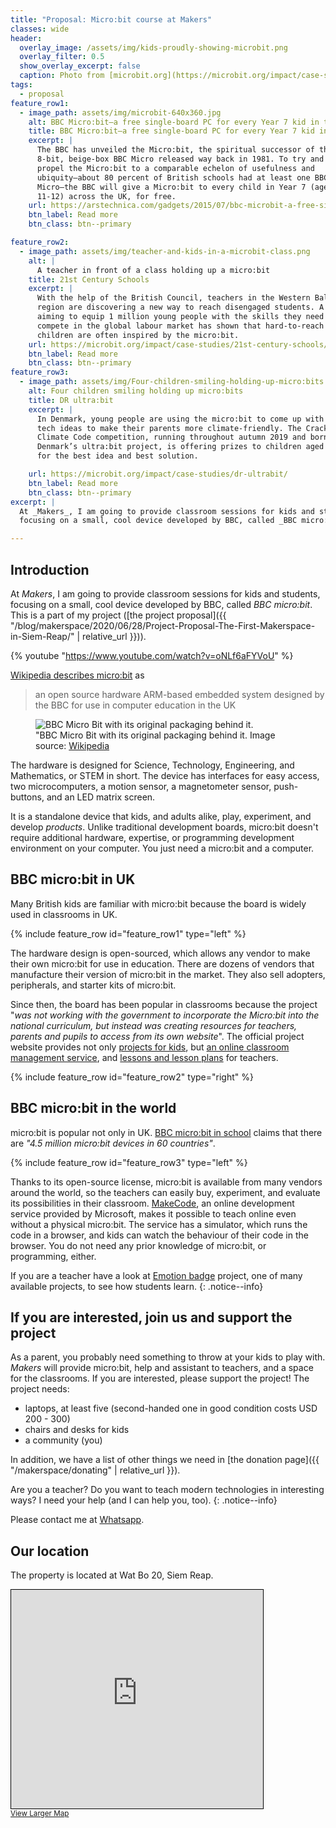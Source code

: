 ```yaml
---
title: "Proposal: Micro:bit course at Makers"
classes: wide
header:
  overlay_image: /assets/img/kids-proudly-showing-microbit.png
  overlay_filter: 0.5
  show_overlay_excerpt: false
  caption: Photo from [microbit.org](https://microbit.org/impact/case-studies/milestones-for-the-bbc-microbit/)
tags:
  - proposal
feature_row1:
  - image_path: assets/img/microbit-640x360.jpg
    alt: BBC Micro:bit—a free single-board PC for every Year 7 kid in the UK
    title: BBC Micro:bit—a free single-board PC for every Year 7 kid in the UK
    excerpt: |
      The BBC has unveiled the Micro:bit, the spiritual successor of the
      8-bit, beige-box BBC Micro released way back in 1981. To try and
      propel the Micro:bit to a comparable echelon of usefulness and
      ubiquity—about 80 percent of British schools had at least one BBC
      Micro—the BBC will give a Micro:bit to every child in Year 7 (ages
      11-12) across the UK, for free.
    url: https://arstechnica.com/gadgets/2015/07/bbc-microbit-a-free-single-board-pc-for-every-year-7-kid-in-the-uk/
    btn_label: Read more
    btn_class: btn--primary

feature_row2:
  - image_path: assets/img/teacher-and-kids-in-a-microbit-class.png
    alt: |
      A teacher in front of a class holding up a micro:bit
    title: 21st Century Schools
    excerpt: |
      With the help of the British Council, teachers in the Western Balkans
      region are discovering a new way to reach disengaged students. A project
      aiming to equip 1 million young people with the skills they need to
      compete in the global labour market has shown that hard-to-reach
      children are often inspired by the micro:bit.
    url: https://microbit.org/impact/case-studies/21st-century-schools/
    btn_label: Read more
    btn_class: btn--primary
feature_row3:
  - image_path: assets/img/Four-children-smiling-holding-up-micro:bits.png
    alt: Four children smiling holding up micro:bits
    title: DR ultra:bit
    excerpt: |
      In Denmark, young people are using the micro:bit to come up with amazing
      tech ideas to make their parents more climate-friendly. The Crack the
      Climate Code competition, running throughout autumn 2019 and born out of
      Denmark’s ultra:bit project, is offering prizes to children aged 9-12
      for the best idea and best solution.

    url: https://microbit.org/impact/case-studies/dr-ultrabit/
    btn_label: Read more
    btn_class: btn--primary
excerpt: |
  At _Makers_, I am going to provide classroom sessions for kids and students,
  focusing on a small, cool device developed by BBC, called _BBC micro:bit_.

---
```


## Introduction

At _Makers_, I am going to provide classroom sessions for kids and students,
focusing on a small, cool device developed by BBC, called _BBC micro:bit_.
This is a part of my project ([the project
proposal]({{ "/blog/makerspace/2020/06/28/Project-Proposal-The-First-Makerspace-in-Siem-Reap/" | relative_url }})).

{% youtube "https://www.youtube.com/watch?v=oNLf6aFYVoU" %}

[Wikipedia describes micro:bit](https://en.wikipedia.org/wiki/Micro_Bit) as

> an open source hardware ARM-based embedded system designed by the BBC for
> use in computer education in the UK

<figure class="align-right">
  <img src="{{ site.baseurl }}/assets/img/BBC_Micro_Bit_with_original_Packaging.jpg" alt="BBC Micro Bit with its original packaging behind it.">
  <figcaption>"BBC Micro Bit with its original packaging behind it. Image source: <a href="https://commons.wikimedia.org/wiki/File:BBC_Micro_Bit_with_original_Packaging.jpg">Wikipedia</a></figcaption>
</figure>

The hardware is designed for Science, Technology, Engineering, and
Mathematics, or STEM in short. The device has interfaces for easy access, two
microcomputers, a motion sensor, a magnetometer sensor, push-buttons, and an
LED matrix screen.

It is a standalone device that kids, and adults alike, play, experiment, and
develop _products_. Unlike traditional development boards, micro:bit doesn't
require additional hardware, expertise, or programming development environment
on your computer. You just need a micro:bit and a computer.

<div style="clear:both;"></div>

## BBC micro:bit in UK

Many British kids are familiar with micro:bit because the board is widely used
in classrooms in UK.

{% include feature_row id="feature_row1" type="left" %}

The hardware design is open-sourced, which allows any vendor to make their
own micro:bit for use in education. There are dozens of vendors that
manufacture their version of micro:bit in the market. They also sell
adopters, peripherals, and starter kits of micro:bit.

Since then, the board has been popular in classrooms because the project "_was
not working with the government to incorporate the Micro:bit into the national
curriculum, but instead was creating resources for teachers, parents and
pupils to access from its own website_". The official project website provides
not only [projects for kids](https://microbit.org/projects/), but [an online
classroom management service](https://classroom.microbit.org/), and [lessons
and lesson plans](https://microbit.org/lessons/) for teachers.

{% include feature_row id="feature_row2" type="right" %}

## BBC micro:bit in the world

micro:bit is popular not only in UK. [BBC micro:bit in
school](https://microbit.org/get-started/bbc-microbit-in-school/) claims that
there are _"4.5 million micro:bit devices in 60 countries"_.

{% include feature_row id="feature_row3" type="left" %}

Thanks to its open-source license, micro:bit is available from many vendors
around the world, so the teachers can easily buy, experiment, and evaluate its
possibilities in their classroom. [MakeCode](https://makecode.microbit.org/),
an online development service provided by Microsoft, makes it possible to
teach online even without a physical micro:bit. The service has a simulator,
which runs the code in a browser, and kids can watch the behaviour of their
code in the browser. You do not need any prior knowledge of micro:bit, or
programming, either.

If you are a teacher have a look at
[Emotion badge](https://microbit.org/projects/make-it-code-it/emotion-badge/)
project, one of many available projects, to see how students learn.
{: .notice--info}

## If you are interested, join us and support the project

As a parent, you probably need something to throw at your kids to play with.
_Makers_ will provide micro:bit, help and assistant to teachers, and a space
for the classrooms. If you are interested, please support the project! The
project needs:

- laptops, at least five (second-handed one in good condition costs USD 200 - 300)
- chairs and desks for kids
- a community (you)

In addition, we have a list of other things we need in [the donation page]({{
"/makerspace/donating" | relative_url }}).

Are you a teacher? Do you want to teach modern technologies in interesting
ways? I need your help (and I can help you, too).
{: .notice--info}

Please contact me at [Whatsapp](https://wa.me/855965756592?About%20your%20project).

## Our location

The property is located at Wat Bo 20, Siem Reap.

<iframe width="80%" height="350" frameborder="0" scrolling="no" marginheight="0" marginwidth="0" src="https://www.openstreetmap.org/export/embed.html?bbox=103.86054039001466%2C13.357663974686954%2C103.86401116847993%2C13.361995949512423&amp;layer=mapnik&amp;marker=13.359829971822904%2C103.8622784614563" style="border: 1px solid black"></iframe><br/><small><a href="https://www.openstreetmap.org/?mlat=13.35983&amp;mlon=103.86228#map=18/13.35983/103.86228&amp;layers=N">View Larger Map</a></small>
